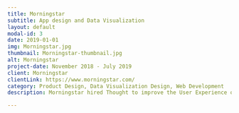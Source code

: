 ```yaml
---
title: Morningstar
subtitle: App design and Data Visualization
layout: default
modal-id: 3
date: 2019-01-01
img: Morningstar.jpg
thumbnail: Morningstar-thumbnail.jpg
alt: Morningstar
project-date: November 2018 - July 2019
client: Morningstar
clientLink: https://www.morningstar.com/
category: Product Design, Data Visualization Design, Web Development
description: Morningstar hired Thought to improve the User Experience of their premier loan research tool, DBRS Viewpoint. Along the way, we were priveleged to participate in a launch of their new product, which included rethinking the app interface and taking a user-centered approach to data visualization and product design. The result is an easy-to-use app for understanding complex data in a an industry focused on the bottom line.

---
```

